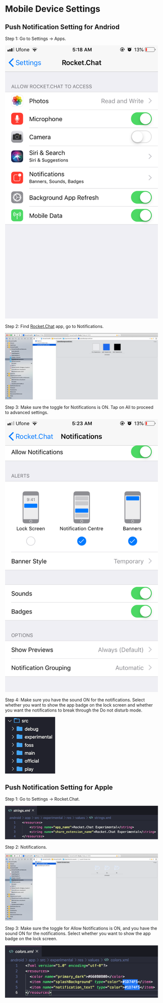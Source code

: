 # Mobile Device Settings

## Push Notification Setting for Andriod

Step 1: Go to Settings -&gt; Apps.

![](../../../.gitbook/assets/image%20%28167%29.png)

Step 2: Find [Rocket.Chat](http://rocket.chat/) app, go to Notifications.

![](../../../.gitbook/assets/image%20%28170%29.png)

Step 3: Make sure the toggle for Notifications is ON. Tap on All to proceed to advanced settings.

![](../../../.gitbook/assets/image%20%28168%29.png)

Step 4: Make sure you have the sound ON for the notifications. Select whether you want to show the app badge on the lock screen and whether you want the notifications to break through the Do not disturb mode.

![](../../../.gitbook/assets/image%20%28171%29.png)

## Push Notification Setting for Apple

Step 1: Go to Settings -&gt; Rocket.Chat.

![](../../../.gitbook/assets/image%20%28173%29.png)

Step 2: Notifications.

![](../../../.gitbook/assets/image%20%28169%29.png)

Step 3: Make sure the toggle for Allow Notifications is ON, and you have the sound ON for the notifications. Select whether you want to show the app badge on the lock screen.

![](../../../.gitbook/assets/image%20%28172%29.png)

